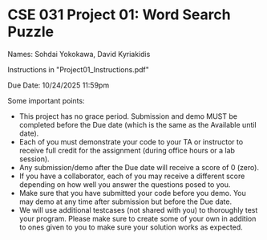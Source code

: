 # CSE 031 Project 01: Word Search Puzzle
Names: Sohdai Yokokawa, David Kyriakidis

Instructions in "Project01_Instructions.pdf"

Due Date: 10/24/2025 11:59pm

Some important points:
- This project has no grace period. Submission and demo MUST be completed before the Due date (which is the same as the Available until date).
- Each of you must demonstrate your code to your TA or instructor to receive full credit for the assignment (during office hours or a lab session).
- Any submission/demo after the Due date will receive a score of 0 (zero).
- If you have a collaborator, each of you may receive a different score depending on how well you answer the questions posed to you.
- Make sure that you have submitted your code before you demo. You may demo at any time after submission but before the Due date. 
- We will use additional testcases (not shared with you) to thoroughly test your program. Please make sure to create some of your own in addition to ones given to you to make sure your solution works as expected.

